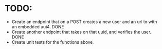 # TODO: 
- Create an endpoint that on a POST creates a new user and an url to
with an embedded uui4. DONE
- Create another endpoint that takes on that uuid, and verifies the user. DONE
- Create unit tests for the functions above.